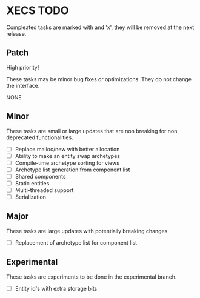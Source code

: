 # XECS TODO

Compleated tasks are marked with and 'x', they will be removed at the next release.

## Patch

High priority!

These tasks may be minor bug fixes or optimizations. They do not change the interface.

NONE

## Minor

These tasks are small or large updates that are non breaking for non deprecated functionalities.

- [ ] Replace malloc/new with better allocation
- [ ] Ability to make an entity swap archetypes
- [ ] Compile-time archetype sorting for views
- [ ] Archetype list generation from component list
- [ ] Shared components
- [ ] Static entities
- [ ] Multi-threaded support
- [ ] Serialization

## Major

These tasks are large updates with potentially breaking changes.

- [ ] Replacement of archetype list for component list

## Experimental

These tasks are experiments to be done in the experimental branch.

- [ ] Entity id's with extra storage bits

